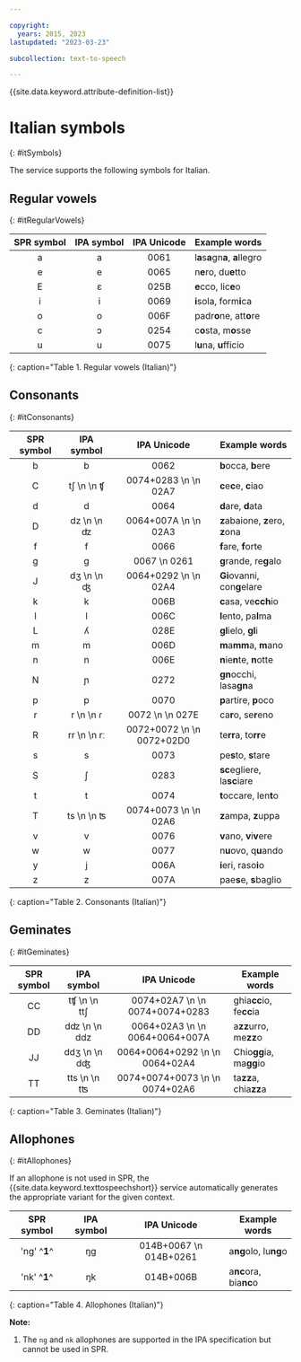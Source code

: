 ```yaml
---

copyright:
  years: 2015, 2023
lastupdated: "2023-03-23"

subcollection: text-to-speech

---
```


{{site.data.keyword.attribute-definition-list}}

# Italian symbols
{: #itSymbols}

The service supports the following symbols for Italian.

## Regular vowels
{: #itRegularVowels}

| SPR symbol | IPA symbol | IPA Unicode | Example words |
|:----------:|:----------:|:-----------:|---------------|
| a | a | 0061 | l**a**s**a**gn**a**, **a**llegro |
| e | e | 0065 | n**e**ro, du**e**tto |
| E | &#603; | 025B | **e**cco, lic**e**o |
| i | i | 0069 | **i**sola, form**i**ca |
| o | o | 006F | padr**o**ne, att**o**re |
| c | &#596; | 0254 | c**o**sta, m**o**sse |
| u | u | 0075 | l**u**na, **u**fficio |
{: caption="Table 1. Regular vowels (Italian)"}

## Consonants
{: #itConsonants}

| SPR symbol | IPA symbol | IPA Unicode | Example words |
|:----------:|:----------:|:-----------:|---------------|
| b | b | 0062 | **b**occa, **b**ere |
| C | t&#643;  \n   \n &#679; | 0074+0283  \n   \n 02A7 | **c**e**c**e, **c**iao |
| d | d | 0064 | **d**are, **d**ata |
| D | dz  \n   \n &#675; | 0064+007A  \n   \n 02A3 | **z**abaione, **z**ero, **z**ona |
| f | f | 0066 | **f**are, **f**orte |
| g | g | 0067  \n 0261 | **g**rande, re**g**alo |
| J | d&#658;  \n   \n &#676; | 0064+0292  \n   \n 02A4 | **Gi**ovanni, con**g**elare |
| k | k | 006B | **c**asa, ve**cch**io |
| l | l | 006C | **l**ento, pa**l**ma |
| L | &#654; | 028E | **gl**ielo, **gl**i |
| m | m | 006D | **m**a**mm**a, **m**ano |
| n | n | 006E | **n**ie**n**te, **n**otte |
| N | &#626; | 0272 | **gn**occhi, lasa**gn**a |
| p | p | 0070 | **p**artire, **p**oco |
| r | r  \n   \n &#638; | 0072  \n   \n 027E | ca**r**o, se**r**eno |
| R | rr  \n   \n r&#720; | 0072+0072  \n   \n 0072+02D0 | te**rr**a, to**rr**e |
| s | s | 0073 | pe**s**to, **s**tare |
| S | &#643; | 0283 | **sc**egliere, la**sc**iare |
| t | t | 0074 | **t**occare, len**t**o |
| T | ts  \n   \n &#678; | 0074+0073  \n   \n 02A6 | **z**ampa, **z**uppa |
| v | v | 0076 | **v**ano, **v**i**v**ere |
| w | w | 0077 | n**u**ovo, q**u**ando |
| y | j | 006A | **i**eri, raso**i**o |
| z | z | 007A | pae**s**e, **s**baglio |
{: caption="Table 2. Consonants (Italian)"}

## Geminates
{: #itGeminates}

| SPR symbol | IPA symbol | IPA Unicode | Example words |
|:----------:|:----------:|:-----------:|---------------|
| CC | t&#679;  \n   \n tt&#643; | 0074+02A7  \n   \n 0074+0074+0283 | ghia**cc**io, fe**cc**ia |
| DD | d&#675;  \n   \n ddz | 0064+02A3  \n   \n 0064+0064+007A | a**zz**urro, me**zz**o |
| JJ | dd&#658;  \n   \n d&#676; | 0064+0064+0292  \n   \n 0064+02A4 | Chio**gg**ia, ma**gg**io |
| TT | tts  \n   \n t&#678; | 0074+0074+0073  \n   \n 0074+02A6 | ta**zz**a, chia**zz**a |
{: caption="Table 3. Geminates (Italian)"}

## Allophones
{: #itAllophones}

If an allophone is not used in SPR, the {{site.data.keyword.texttospeechshort}} service automatically generates the appropriate variant for the given context.

| SPR symbol | IPA symbol | IPA Unicode | Example words |
|:----------:|:----------:|:-----------:|---------------|
| 'ng' ^**1**^ | &#331;g | 014B+0067  \n 014B+0261 | a**ng**olo, lu**ng**o |
| 'nk' ^**1**^ | &#331;k | 014B+006B | a**nc**ora, bia**nc**o |
{: caption="Table 4. Allophones (Italian)"}

**Note:**

1.  The `ng` and `nk` allophones are supported in the IPA specification but cannot be used in SPR.
